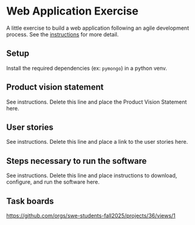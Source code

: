# Web Application Exercise

A little exercise to build a web application following an agile development process. See the [instructions](instructions.md) for more detail.

## Setup

Install the required dependencies (ex: `pymongo`) in a python venv.

## Product vision statement

See instructions. Delete this line and place the Product Vision Statement here.

## User stories

See instructions. Delete this line and place a link to the user stories here.

## Steps necessary to run the software

See instructions. Delete this line and place instructions to download, configure, and run the software here.

## Task boards

https://github.com/orgs/swe-students-fall2025/projects/36/views/1
